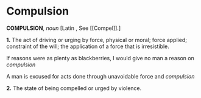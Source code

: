 # Compulsion

**COMPULSION**, _noun_ \[Latin , See [[Compel]].\]

**1.** The act of driving or urging by force, physical or moral; force applied; constraint of the will; the application of a force that is irresistible.

If reasons were as plenty as blackberries, I would give no man a reason on _compulsion_

A man is excused for acts done through unavoidable force and _compulsion_

**2.** The state of being compelled or urged by violence.